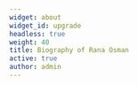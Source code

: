 ```yaml
---
widget: about
widget_id: upgrade
headless: true
weight: 40
title: Biography of Rana Osman
active: true
author: admin
---
```


